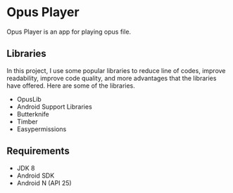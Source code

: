 # Opus Player

Opus Player is an app for playing opus file.

## Libraries

In this project, I use some popular libraries to reduce line of codes, improve readability, improve code quality,
and more advantages that the libraries have offered. Here are some of the libraries.

- OpusLib
- Android Support Libraries
- Butterknife
- Timber
- Easypermissions

## Requirements

- JDK 8
- Android SDK
- Android N (API 25)
